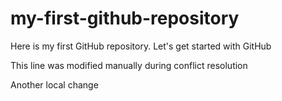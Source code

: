 # my-first-github-repository
Here is my first GitHub repository. Let's get started with GitHub

This line was modified manually during conflict resolution

Another local change